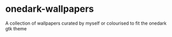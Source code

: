# onedark-wallpapers
A collection of wallpapers curated by myself or colourised to fit the onedark gtk theme
